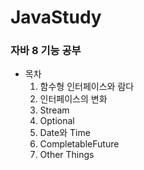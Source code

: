 # JavaStudy

### 자바 8 기능 공부

- 목차
    1. 함수형 인터페이스와 람다
    2. 인터페이스의 변화
    3. Stream
    4. Optional
    5. Date와 Time
    6. CompletableFuture
    7. Other Things